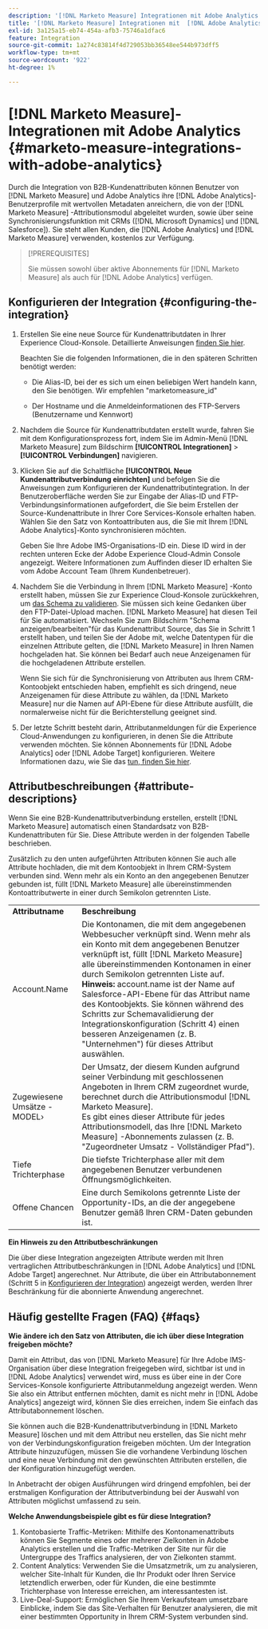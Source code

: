 ```yaml
---
description: '[!DNL Marketo Measure] Integrationen mit Adobe Analytics - [!DNL Marketo Measure]'
title: '[!DNL Marketo Measure] Integrationen mit  [!DNL Adobe Analytics]'
exl-id: 3a125a15-eb74-454a-afb3-75746a1dfac6
feature: Integration
source-git-commit: 1a274c83814f4d729053bb36548ee544b973dff5
workflow-type: tm+mt
source-wordcount: '922'
ht-degree: 1%

---
```


# [!DNL Marketo Measure]-Integrationen mit Adobe Analytics {#marketo-measure-integrations-with-adobe-analytics}

Durch die Integration von B2B-Kundenattributen können Benutzer von [!DNL Marketo Measure] und Adobe Analytics ihre [!DNL Adobe Analytics]-Benutzerprofile mit wertvollen Metadaten anreichern, die von der [!DNL Marketo Measure] -Attributionsmodul abgeleitet wurden, sowie über seine Synchronisierungsfunktion mit CRMs ([!DNL Microsoft Dynamics] und [!DNL Salesforce]). Sie steht allen Kunden, die [!DNL Adobe Analytics] und [!DNL Marketo Measure] verwenden, kostenlos zur Verfügung.

>[!PREREQUISITES]
>
>Sie müssen sowohl über aktive Abonnements für [!DNL Marketo Measure] als auch für [!DNL Adobe Analytics] verfügen.

## Konfigurieren der Integration {#configuring-the-integration}

1. Erstellen Sie eine neue Source für Kundenattributdaten in Ihrer Experience Cloud-Konsole. Detaillierte Anweisungen [finden Sie hier](https://experienceleague.adobe.com/docs/core-services/interface/services/customer-attributes/t-crs-usecase.html?lang=de).

   Beachten Sie die folgenden Informationen, die in den späteren Schritten benötigt werden:

   * Die Alias-ID, bei der es sich um einen beliebigen Wert handeln kann, den Sie benötigen. Wir empfehlen &quot;marketomeasure_id&quot;

   * Der Hostname und die Anmeldeinformationen des FTP-Servers (Benutzername und Kennwort)

1. Nachdem die Source für Kundenattributdaten erstellt wurde, fahren Sie mit dem Konfigurationsprozess fort, indem Sie im Admin-Menü [!DNL Marketo Measure] zum Bildschirm **[!UICONTROL Integrationen]** > **[!UICONTROL Verbindungen]** navigieren.

1. Klicken Sie auf die Schaltfläche **[!UICONTROL Neue Kundenattributverbindung einrichten]** und befolgen Sie die Anweisungen zum Konfigurieren der Kundenattributintegration. In der Benutzeroberfläche werden Sie zur Eingabe der Alias-ID und FTP-Verbindungsinformationen aufgefordert, die Sie beim Erstellen der Source-Kundenattribute in Ihrer Core Services-Konsole erhalten haben. Wählen Sie den Satz von Kontoattributen aus, die Sie mit Ihrem [!DNL Adobe Analytics]-Konto synchronisieren möchten.

   Geben Sie Ihre Adobe IMS-Organisations-ID ein. Diese ID wird in der rechten unteren Ecke der Adobe Experience Cloud-Admin Console angezeigt. Weitere Informationen zum Auffinden dieser ID erhalten Sie vom Adobe Account Team (Ihrem Kundenbetreuer).

1. Nachdem Sie die Verbindung in Ihrem [!DNL Marketo Measure] -Konto erstellt haben, müssen Sie zur Experience Cloud-Konsole zurückkehren, um [das Schema zu validieren](https://experienceleague.adobe.com/docs/core-services/interface/services/customer-attributes/validate-schema.html?lang=en). Sie müssen sich keine Gedanken über den FTP-Datei-Upload machen. [!DNL Marketo Measure] hat diesen Teil für Sie automatisiert. Wechseln Sie zum Bildschirm &quot;Schema anzeigen/bearbeiten&quot;für das Kundenattribut Source, das Sie in Schritt 1 erstellt haben, und teilen Sie der Adobe mit, welche Datentypen für die einzelnen Attribute gelten, die [!DNL Marketo Measure] in Ihren Namen hochgeladen hat. Sie können bei Bedarf auch neue Anzeigenamen für die hochgeladenen Attribute erstellen.

   Wenn Sie sich für die Synchronisierung von Attributen aus Ihrem CRM-Kontoobjekt entschieden haben, empfiehlt es sich dringend, neue Anzeigenamen für diese Attribute zu wählen, da [!DNL Marketo Measure] nur die Namen auf API-Ebene für diese Attribute ausfüllt, die normalerweise nicht für die Berichterstellung geeignet sind.

1. Der letzte Schritt besteht darin, Attributanmeldungen für die Experience Cloud-Anwendungen zu konfigurieren, in denen Sie die Attribute verwenden möchten. Sie können Abonnements für [!DNL Adobe Analytics] oder [!DNL Adobe Target] konfigurieren.  Weitere Informationen dazu, wie Sie das [tun, finden Sie hier](https://experienceleague.adobe.com/docs/core-services/interface/services/customer-attributes/subscription.html).

## Attributbeschreibungen {#attribute-descriptions}

Wenn Sie eine B2B-Kundenattributverbindung erstellen, erstellt [!DNL Marketo Measure] automatisch einen Standardsatz von B2B-Kundenattributen für Sie. Diese Attribute werden in der folgenden Tabelle beschrieben.

Zusätzlich zu den unten aufgeführten Attributen können Sie auch alle Attribute hochladen, die mit dem Kontoobjekt in Ihrem CRM-System verbunden sind. Wenn mehr als ein Konto an den angegebenen Benutzer gebunden ist, füllt [!DNL Marketo Measure] alle übereinstimmenden Kontoattributwerte in einer durch Semikolon getrennten Liste.

<table> 
 <colgroup> 
  <col> 
  <col> 
 </colgroup> 
 <tbody> 
  <tr> 
   <td><b>Attributname</b></td> 
   <td><b>Beschreibung</b></td>
  </tr> 
  <tr> 
   <td>Account.Name</td> 
   <td>Die Kontonamen, die mit dem angegebenen Webbesucher verknüpft sind. Wenn mehr als ein Konto mit dem angegebenen Benutzer verknüpft ist, füllt [!DNL Marketo Measure] alle übereinstimmenden Kontonamen in einer durch Semikolon getrennten Liste auf.<br/>
   <strong>Hinweis: </strong> account.name ist der Name auf Salesforce-API-Ebene für das Attribut name des Kontoobjekts. Sie können während des Schritts zur Schemavalidierung der Integrationskonfiguration (Schritt 4) einen besseren Anzeigenamen (z. B. "Unternehmen") für dieses Attribut auswählen.</td>
  </tr>
  <tr> 
   <td>Zugewiesene Umsätze - MODEL›</td> 
   <td>Der Umsatz, der diesem Kunden aufgrund seiner Verbindung mit geschlossenen Angeboten in Ihrem CRM zugeordnet wurde, berechnet durch die Attributionsmodul [!DNL Marketo Measure].<br/>
   Es gibt eines dieser Attribute für jedes Attributionsmodell, das Ihre [!DNL Marketo Measure] -Abonnements zulassen (z. B. "Zugeordneter Umsatz - Vollständiger Pfad").</td>
  </tr>
  <tr> 
   <td>Tiefe Trichterphase</td> 
   <td>Die tiefste Trichterphase aller mit dem angegebenen Benutzer verbundenen Öffnungsmöglichkeiten.</td>
  </tr>
  <tr> 
   <td>Offene Chancen</td> 
   <td>Eine durch Semikolons getrennte Liste der Opportunity-IDs, an die der angegebene Benutzer gemäß Ihren CRM-Daten gebunden ist.</td>
  </tr> 
 </tbody> 
</table>

**Ein Hinweis zu den Attributbeschränkungen**

Die über diese Integration angezeigten Attribute werden mit Ihren vertraglichen Attributbeschränkungen in [!DNL Adobe Analytics] und [!DNL Adobe Target] angerechnet. Nur Attribute, die über ein Attributabonnement (Schritt 5 in [Konfigurieren der Integration](#configuring-the-integration)) angezeigt werden, werden Ihrer Beschränkung für die abonnierte Anwendung angerechnet.

## Häufig gestellte Fragen (FAQ) {#faqs}

**Wie ändere ich den Satz von Attributen, die ich über diese Integration freigeben möchte?**

Damit ein Attribut, das von [!DNL Marketo Measure] für Ihre Adobe IMS-Organisation über diese Integration freigegeben wird, sichtbar ist und in [!DNL Adobe Analytics] verwendet wird, muss es über eine in der Core Services-Konsole konfigurierte Attributanmeldung angezeigt werden. Wenn Sie also ein Attribut entfernen möchten, damit es nicht mehr in [!DNL Adobe Analytics] angezeigt wird, können Sie dies erreichen, indem Sie einfach das Attributabonnement löschen.

Sie können auch die B2B-Kundenattributverbindung in [!DNL Marketo Measure] löschen und mit dem Attribut neu erstellen, das Sie nicht mehr von der Verbindungskonfiguration freigeben möchten. Um der Integration Attribute hinzuzufügen, müssen Sie die vorhandene Verbindung löschen und eine neue Verbindung mit den gewünschten Attributen erstellen, die der Konfiguration hinzugefügt werden.

In Anbetracht der obigen Ausführungen wird dringend empfohlen, bei der erstmaligen Konfiguration der Attributverbindung bei der Auswahl von Attributen möglichst umfassend zu sein.

**Welche Anwendungsbeispiele gibt es für diese Integration?**

1. Kontobasierte Traffic-Metriken: Mithilfe des Kontonamenattributs können Sie Segmente eines oder mehrerer Zielkonten in Adobe Analytics erstellen und die Traffic-Metriken der Site nur für die Untergruppe des Traffics analysieren, der von Zielkonten stammt.
1. Content Analytics: Verwenden Sie die Umsatzmetrik, um zu analysieren, welcher Site-Inhalt für Kunden, die Ihr Produkt oder Ihren Service letztendlich erwerben, oder für Kunden, die eine bestimmte Trichterphase von Interesse erreichen, am interessantesten ist.
1. Live-Deal-Support: Ermöglichen Sie Ihrem Verkaufsteam umsetzbare Einblicke, indem Sie das Site-Verhalten für Benutzer analysieren, die mit einer bestimmten Opportunity in Ihrem CRM-System verbunden sind.
